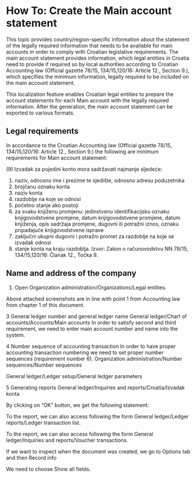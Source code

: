 # How To: Create the Main account statement 

This topic provides country/region-specific information about the statement of the legally required information that needs to be available for main accounts in order to comply with Croatian legislative requirements. The main account statement provides information, which legal entities in Croatia need to provide if required so by local authorities according to Croatian Accounting law (Official gazette 78/15, 134/15,120/16: Article 12., Section 9.), which specifies the minimum information, legally required to be included on the main account statement.

This localization feature enables Croatian legal entities to prepare the account statements for each Main account with the legally required information. After the generation, the main account statement can be exported to various formats.

## Legal requirements

In accordance to the Croatian Accounting law (Official gazette 78/15, 134/15,120/16: Article 12., Section 9.) the following are minimum requirements for Main account statement:

(9) Izvadak za pojedini konto mora sadržavati najmanje sljedeće:
1. naziv, odnosno ime i prezime te sjedište, odnosno adresu poduzetnika
2. brojčanu oznaku konta
3. naziv konta
4. razdoblje na koje se odnosi
5. početno stanje ako postoji
6. za svaku knjiženu promjenu: jedinstvenu identifikacijsku oznaku knjigovodstvene promjene, datum knjigovodstvene promjene, datum knjiženja, opis sadržaja promjene, dugovni ili potražni iznos, oznaku pripadajuće knjigovodstvene isprave
7. zaključni ukupni dugovni i potražni promet za razdoblje na koje se izvadak odnosi
8. stanje konta na kraju razdoblja.
Izvor: Zakon o računovodstvu NN 78/15, 134/15,120/16: Članak 12., Točka 9.

## Name and address of the company

1. Open Organization administration/Organizations/Legal entities.


Above attached screenshots are in line with point 1 from Accounting law from chapter 1 of this document.

3	General ledger number and general ledger name
General ledger/Chart of accounts/Accounts/Main accounts
In order to satisfy second and third requirement, we need to enter main account number and name into the system.

4	Number sequence of accounting transaction
In order to have proper accounting transaction numbering we need to set proper number sequences (requirement number 6).
Organization administration/Number sequences/Number sequences



General ledger/Ledger setup/General ledger parameters


5	Generating reports
General ledger/Inquiries and reports/Croatia/Izvadak konta


By clicking on “OK” button, we get the following statement:


To the report, we can also access following the form General ledger/Ledger reports/Ledger transaction list.




























To the report, we can also access following the form General ledger/Inquiries and reports/Voucher transactions.





















If we want to inspect when the document was created, we go to Options tab and then Record info

We need to choose Show all fields.











